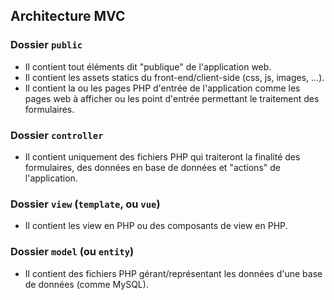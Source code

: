 ## Architecture MVC

### Dossier `public`
- Il contient tout éléments dit "publique" de l'application web.
- Il contient les assets statics du front-end/client-side (css, js, images, ...).
- Il contient la ou les pages PHP d'entrée de l'application comme les pages web à afficher ou les point d'entrée permettant le traitement des formulaires.

### Dossier `controller`
- Il contient uniquement des fichiers PHP qui traiteront la finalité des formulaires, des données en base de données et "actions" de l'application.

### Dossier `view` (`template`, ou `vue`)
- Il contient les view en PHP ou des composants de view en PHP.

### Dossier `model` (ou `entity`)
- Il contient des fichiers PHP gérant/représentant les données d'une base de données (comme MySQL).